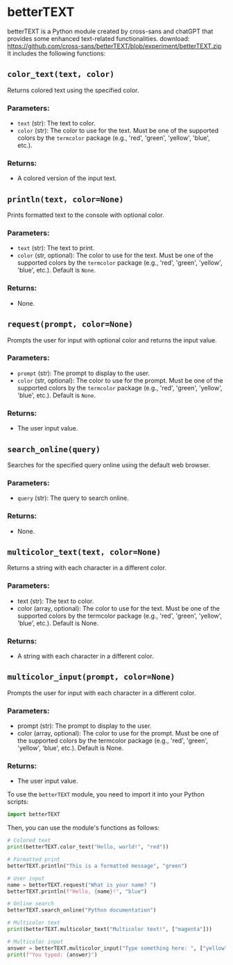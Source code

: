 
# betterTEXT

betterTEXT is a Python module created by cross-sans and chatGPT that provides some enhanced text-related functionalities.
download: https://github.com/cross-sans/betterTEXT/blob/experiment/betterTEXT.zip
It includes the following functions:

## `color_text(text, color)`

Returns colored text using the specified color.

### Parameters:

- `text` (str): The text to color.
- `color` (str): The color to use for the text. Must be one of the supported colors by the `termcolor` package (e.g., 'red', 'green', 'yellow', 'blue', etc.).

### Returns:

- A colored version of the input text.

## `println(text, color=None)`

Prints formatted text to the console with optional color.

### Parameters:

- `text` (str): The text to print.
- `color` (str, optional): The color to use for the text. Must be one of the supported colors by the `termcolor` package (e.g., 'red', 'green', 'yellow', 'blue', etc.). Default is `None`.

### Returns:

- None.

## `request(prompt, color=None)`

Prompts the user for input with optional color and returns the input value.

### Parameters:

- `prompt` (str): The prompt to display to the user.
- `color` (str, optional): The color to use for the prompt. Must be one of the supported colors by the `termcolor` package (e.g., 'red', 'green', 'yellow', 'blue', etc.). Default is `None`.

### Returns:

- The user input value.

## `search_online(query)`

Searches for the specified query online using the default web browser.

### Parameters:

- `query` (str): The query to search online.

### Returns:

- None.

## `multicolor_text(text, color=None)`

Returns a string with each character in a different color.

### Parameters:

- text (str): The text to color.
- color (array, optional): The color to use for the text. Must be one of the supported colors by the termcolor package (e.g., 'red', 'green', 'yellow', 'blue', etc.). Default is None.
### Returns:
- A string with each character in a different color.

## `multicolor_input(prompt, color=None)`

Prompts the user for input with each character in a different color.

### Parameters:
- prompt (str): The prompt to display to the user.
- color (array, optional): The color to use for the prompt. Must be one of the supported colors by the termcolor package (e.g., 'red', 'green', 'yellow', 'blue', etc.). Default is None.

### Returns:
- The user input value.


To use the `betterTEXT` module, you need to import it into your Python scripts:

```python
import betterTEXT
```

Then, you can use the module's functions as follows:

```python
# Colored text
print(betterTEXT.color_text("Hello, world!", "red"))

# Formatted print
betterTEXT.println("This is a formatted message", "green")

# User input
name = betterTEXT.request("What is your name? ")
betterTEXT.println(f"Hello, {name}!", "blue")

# Online search
betterTEXT.search_online("Python documentation")

# Multicolor text
print(betterTEXT.multicolor_text("Multicolor text!", ["magenta"]))

# Multicolor input
answer = betterTEXT.multicolor_input("Type something here: ", ["yellow"])
print(f"You typed: {answer}")
```
